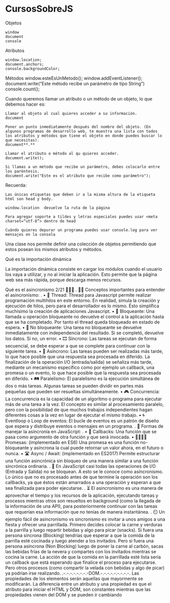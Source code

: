 # CursosSobreJS
Objetos

    window
    document
    console

Atributos

    window.location;
    document.anchors;
    console.backgroundColor;

Métodos
    window.esteEsUnMetodo();
    window.addEventListener();
    document.write(“Este método recibe un parámetro de tipo String”)
    console.count();

Cuando queremos llamar un atributo o un método de un objeto, lo que debemos hacer es:

    Llamar al objeto al cual quieres acceder a su información.
    document

    Poner un punto inmediatamente después del nombre del objeto. (En algunos programas de desarrollo web, te muestra una lista con todos los atributos y métodos que tiene el objeto en donde puedes buscar lo que necesitas).
    document**.**

    Llamar el atributo o método al qu quieres acceder.
    document.write();

    Si llamas a un método que recibe un parámetro, debes colocarlo entre los paréntesis.
    document.write("Este es el atributo que recibe como parámetro");

Recuerda:

    Las únicas etiquetas que deben ir a la misma altura de la etiqueta html son head y body.

    window.location  devuelve la ruta de la página

    Para agregar soporte a tildes y letras especiales puedes usar <meta charset=“utf-8”> dentro de head

    Cuándo quieres depurar un programa puedes usar console.log para ver mensajes en la consola

Una clase nos permite definir una colección de objetos permitiendo que estos posean los mismos atributos y métodos.

Qué es la importación dinámica

La importación dinámica consiste en cargar los módulos cuando el usuario los vaya a utilizar, y no al iniciar la aplicación. Esto permite que la página web sea más rápida, porque descarga menos recursos.

Qué es el asincronismo 2/21 🤹🏾‍♂️
.
✍🏾 Conceptos importantes para entender el asincronismo:
.
• 🧵 Thread: Thread para Javascript permite realizar programación multihilos en este entorno. En realidad, simula la creación y ejecución de hilos, pero para el desarrollador es lo mismo. Ésto simplifica muchísimo la creación de aplicaciones Javascript.
• 🚫 Bloqueante: Una llamada u operación bloqueante no devuelve el control a la aplicación hasta que se ha completado. Por tanto el thread queda bloqueado en estado de espera.
• 🚿 No bloqueante: Una tarea no bloqueante se devuelve inmediatamente con independencia del resultado. Si se completó, devuelve los datos. Si no, un error.
• 🎞️ Síncrono: Las tareas se ejecutan de forma secuencial, se debe esperar a que se complete para continuar con la siguiente tarea.
• 🚦 Asíncrono: Las tareas pueden ser realizadas más tarde, lo que hace posible que una respuesta sea procesada en diferido. La finalización de la operación I/O (entrada/salida) se señaliza más tarde, mediante un mecanismo específico como por ejemplo un callback, una promesa o un evento, lo que hace posible que la respuesta sea procesada en diferido.
• 🛤️ Paralelismo: El paralelismo es la ejecución simultánea de dos o más tareas. Algunas tareas se pueden dividir en partes más pequeñas que pueden ser resueltas simultáneamente.
• 🎮 Concurrencia: La concurrencia es la capacidad de un algoritmo o programa para ejecutar más de una tarea a la vez. El concepto es similar al procesamiento paralelo, pero con la posibilidad de que muchos trabajos independientes hagan diferentes cosas a la vez en lugar de ejecutar el mismo trabajo.
• 🌀 Eventloop o Loop de eventos: El bucle de eventos es un patrón de diseño que espera y distribuye eventos o mensajes en un programa.
.
📝 Formas de manejar la asincronía en JavaScript:
.
• 📩 Callbacks: Una función que se pasa como argumento de otra función y que será invocada.
• 🫱🏼‍🫲🏾 Promesas: (implementado en ES6) Una promesa es una función no-bloqueante y asíncrona la cual puede retornar un valor ahora, en el futuro o nunca.
• 🛣️ Async / Await: (implementado en ES2017) Permite estructurar una función asincrónica sin bloqueo de una manera similar a una función sincrónica ordinaria.
.
📌 En JavaScript casi todas las operaciones de I/O (Entrada y Salida) no se bloquean. A esto se le conoce como asíncronismo. Lo único que no es procesado antes de que termine la operación son los callbacks, ya que éstos están amarrados a una operación y esperan a que sea finalizada para poder ejecutarse.
.
⏳ El asincronismo es una manera de aprovechar el tiempo y los recursos de la aplicación, ejecutando tareas y procesos mientras otros son resueltos en background (como la llegada de la información de una API), para posteriormente continuar con las tareas que requerían esa información que no tenías de manera instantánea.
.
⏲️ Un ejemplo fácil de asincronismo vs sincronismo es invitar a unos amigos a una fiesta y ofrecer una parrillada. Primero decides colocar la carne y verduras a la parrilla y luego repartir bebidas y algo para picar (snacks). Si fuera una persona síncrona (Blocking) tendrías que esperar a que la comida de la parrilla esté cocinada y luego atender a los invitados. Pero si fuera una persona asíncrona (Non Blocking) luego de poner la carne al carbón, sacas las bebidas frías de la nevera y compartes con los invitados mientras se cocina la carne. La acción de que la comida en la parrillada esté lista sería un callback que está esperando que finalice el proceso para ejecutarse. Pero otros procesos (como compartir la velada con bebidas y algo de picar) ya podrían irse realizando.
.-.-.-.-.-.-.-.-DOM.-.-.-.-.-.-.-.-.-.
Las propiedades de los elementos serán aquellas que mayormente se modificarán. La diferencia entre un atributo y una propiedad es que el atributo para iniciar el HTML y DOM, son constantes mientras que las propiedades vienen del DOM y se pueden ir cambiando